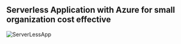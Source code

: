 
Serverless Application with Azure for small organization cost effective
---

![ServerLessApp](https://github.com/programfiction/programfiction/blob/master/ServerlessApp.png)
